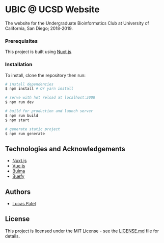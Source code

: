 # UBIC @ UCSD Website

The website for the Undergraduate Bioinformatics Club at University of California, San Diego; 2018-2019.

### Prerequisites

This project is built using [Nuxt.js](https://nuxtjs.org).

### Installation

To install, clone the repository then run:

``` bash
# install dependencies
$ npm install # Or yarn install

# serve with hot reload at localhost:3000
$ npm run dev

# build for production and launch server
$ npm run build
$ npm start

# generate static project
$ npm run generate
```

## Technologies and Acknowledgements

* [Nuxt.js](https://nuxtjs.org)
* [Vue.js](https://vuejs.org/)
* [Bulma](http://bulma.io/)
* [Buefy](https://buefy.github.io/)

## Authors

* [Lucas Patel](https://github.com/lucaspatel)

## License

This project is licensed under the MIT License - see the [LICENSE.md](LICENSE.md) file for details.

